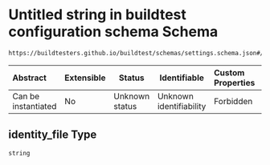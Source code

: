 # Untitled string in buildtest configuration schema Schema

```txt
https://buildtesters.github.io/buildtest/schemas/settings.schema.json#/definitions/ssh/properties/identity_file
```




| Abstract            | Extensible | Status         | Identifiable            | Custom Properties | Additional Properties | Access Restrictions | Defined In                                                                   |
| :------------------ | ---------- | -------------- | ----------------------- | :---------------- | --------------------- | ------------------- | ---------------------------------------------------------------------------- |
| Can be instantiated | No         | Unknown status | Unknown identifiability | Forbidden         | Allowed               | none                | [settings.schema.json\*](../out/settings.schema.json "open original schema") |

## identity_file Type

`string`
